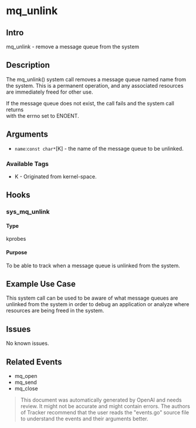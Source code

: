 
# mq_unlink

## Intro
mq_unlink - remove a message queue from the system

## Description
The mq_unlink() system call removes a message queue named name from the system.
This is a permanent operation, and any associated resources are immediately 
freed for other use. 

If the message queue does not exist, the call fails and the system call returns  
with the errno set to ENOENT.

## Arguments
* `name`:`const char*`[K] - the name of the message queue to be unlinked.

### Available Tags
* K - Originated from kernel-space.

## Hooks 
### sys_mq_unlink
#### Type
kprobes
#### Purpose
To be able to track when a message queue is unlinked from the system.

## Example Use Case
This system call can be used to be aware of what message queues are 
unlinked from the system in order to debug an application or analyze
where resources are being freed in the system.

## Issues
No known issues.

## Related Events
* mq_open
* mq_send
* mq_close

> This document was automatically generated by OpenAI and needs review. It might
> not be accurate and might contain errors. The authors of Tracker recommend that
> the user reads the "events.go" source file to understand the events and their
> arguments better.
